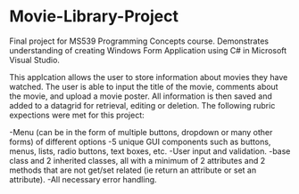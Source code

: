 # Movie-Library-Project
Final project for MS539 Programming Concepts course. Demonstrates understanding of creating Windows Form Application using C# in Microsoft Visual Studio. 

This applcation allows the user to store information about movies they have watched. The user is able to input the title of the movie, comments about the movie, and upload a movie poster. All information is then saved and added to a datagrid for retrieval, editing or deletion. The following rubric expections were met for this project:

-Menu (can be in the form of multiple buttons, dropdown or many other forms) of different options
-5 unique GUI components such as buttons, menus, lists, radio buttons, text boxes, etc.
-User input and validation.
-base class and 2 inherited classes, all with a minimum of 2 attributes and 2 methods that are not get/set related (ie return an attribute or set an attribute).
-All necessary error handling.
